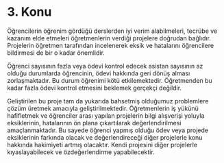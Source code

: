 # 3. Konu

Öğrencilerin öğrenim gördüğü derslerden iyi verim alabilmeleri, tecrübe ve kazanım elde etmeleri öğretmenlerin verdiği projelere doğrudan bağlıdır. Projelerin öğretmen tarafından incelenerek eksik ve hatalarını öğrencilere bildirmesi de bir o kadar önemlidir.

Öğrenci sayısının fazla veya ödevi kontrol edecek asistan sayısının az olduğu durumlarda öğrencinin, ödevi hakkında geri dönüş alması zorlaşmaktadır. Bu durum öğrenimi kötü etkilemektedir. Öğretmenden bu kadar fazla ödevi kontrol etmesini beklemek gerçekçi değildir.

Geliştirilen bu proje tam da yukarıda bahsetmiş olduğumuz problemlere çözüm üretmek amacıyla geliştirilmektedir. Öğretmenlerin iş yükünü hafifletmek ve öğrenciler arası yapılan projelerin bilgi alışverişi yoluyla eksiklerinin, hatalarının ön plana çıkartılarak değerlendirilmesi amaçlanmaktadır. Bu sayede öğrenci yapmış olduğu ödev veya projede eksiklerinin farkında olacak ve değerlendireceği diğer projelerle konu hakkında hakimiyeti artmış olacaktır. Kendi projesini diğer projelerle kıyaslayabilecek ve özdeğerlendirme yapabilecektir.
